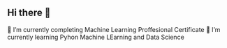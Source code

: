 ## Hi there 👋
🔭 I’m currently completing Machine Learning Proffesional Certificate
🌱 I’m currently learning Pyhon Machine LEarning and Data Science

<!--
**Asyfulazhim/Asyfulazhim** is a ✨ _special_ ✨ repository because its `README.md` (this file) appears on your GitHub profile.

Here are some ideas to get you started:

- 🔭 I’m currently completing Machine Learning Proffesional Certificate
- 🌱 I’m currently learning Pyhon Machine LEarning and Data Science
